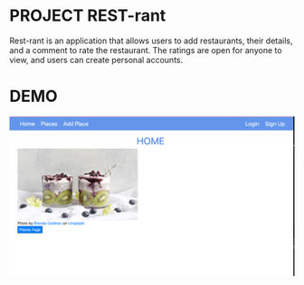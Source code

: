 # PROJECT REST-rant

Rest-rant is an application that allows users to add restaurants, their details, and a comment to rate the restaurant. The ratings are open for anyone to view, and users can create personal accounts.

# DEMO
![homescreen](homescreenshot.png)